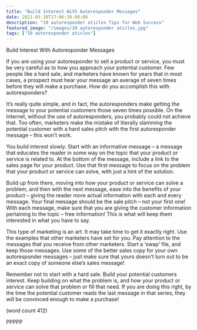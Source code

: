 ```yaml
---
title: "Build Interest With Autoresponder Messages"
date: 2021-05-30T17:06:39-08:00
description: "10 autoresponder aticles Tips for Web Success"
featured_image: "/images/10 autoresponder aticles.jpg"
tags: ["10 autoresponder aticles"]
---
```


Build Interest With Autoresponder Messages

If you are using your autoresponder to sell a product 
or service, you must be very careful as to how you 
approach your potential customer. Few people like 
a hard sale, and marketers have known for years 
that in most cases, a prospect must hear your 
message an average of seven times before they will 
make a purchase. How do you accomplish this with 
autoresponders?

It’s really quite simple, and in fact, the 
autoresponders make getting the message to your 
potential customers those seven times possible. On 
the Internet, without the use of autoresponders, you 
probably could not achieve that. Too often, marketers 
make the mistake of literally slamming the potential 
customer with a hard sales pitch with the first 
autoresponder message – this won’t work.

You build interest slowly. Start with an informative 
message – a message that educates the reader in 
some way on the topic that your product or service 
is related to. At the bottom of the message, include 
a link to the sales page for your product. Use that 
first message to focus on the problem that your 
product or service can solve, with just a hint of the 
solution. 

Build up from there, moving into how your product or 
service can solve a problem, and then with the next 
message, ease into the benefits of your product – 
giving the reader more actual information with each 
and every message. Your final message should be 
the sale pitch – not your first one! With each 
message, make sure that you are giving the 
customer information pertaining to the topic – free 
information! This is what will keep them interested 
in what you have to say.

This type of marketing is an art. It may take time to 
get it exactly right. Use the examples that other 
marketers have set for you. Pay attention to the 
messages that you receive from other marketers. 
Start a ‘swap’ file, and keep those messages. Use 
some of the better sales copy for your own 
autoresponder messages – just make sure that 
yours doesn’t turn out to be an exact copy of 
someone else’s sales message!

Remember not to start with a hard sale. Build your 
potential customers interest. Keep building on what 
the problem is, and how your product or service can 
solve that problem or fill that need. If you are doing 
this right, by the time the potential customer reads 
the last message in that series, they will be 
convinced enough to make a purchase!

(word count 412)

PPPPP

